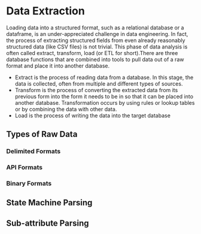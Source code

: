 # Data Extraction
Loading data into a structured format, such as a relational database or a dataframe, is an under-appreciated challenge in data engineering. In fact, the process of extracting structured fields from even already reasonably structured data (like CSV files) is not trivial. This phase of data analysis is often called extract, transform, load (or ETL for short).There are three database functions that are combined into tools to pull data out of a raw format and place it into another database.

* Extract is the process of reading data from a database. In this stage, the data is collected,
often from multiple and different types of sources.
* Transform is the process of converting the extracted data from its previous form into the
form it needs to be in so that it can be placed into another database. Transformation occurs
by using rules or lookup tables or by combining the data with other data.
* Load is the process of writing the data into the target database

## Types of Raw Data

### Delimited Formats

### API Formats

### Binary Formats

## State Machine Parsing

## Sub-attribute Parsing
